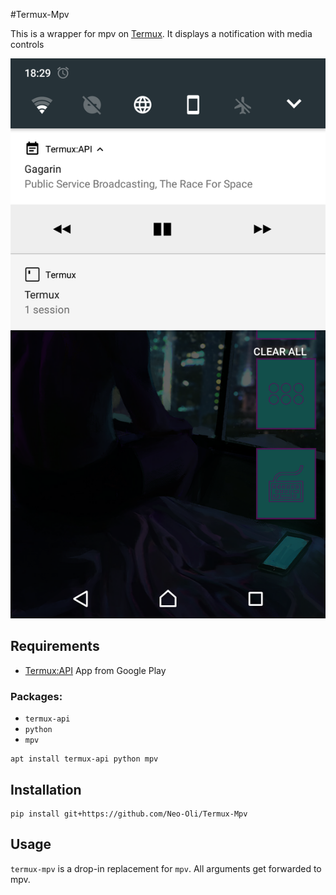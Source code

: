 #Termux-Mpv

This is a wrapper for mpv on [Termux](termux.net). It displays a notification with media controls

![Screenshot](/Screenshots/Notification-Media-Controls.png)

## Requirements

* [Termux:API](https://play.google.com/store/apps/details?id=com.termux.api) App from Google Play 

### Packages: 

* `termux-api`
* `python`
* `mpv`
```
apt install termux-api python mpv
```

## Installation

```
pip install git+https://github.com/Neo-Oli/Termux-Mpv
```

## Usage

`termux-mpv` is a drop-in replacement for `mpv`. All arguments get forwarded to mpv.
